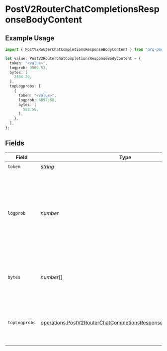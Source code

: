 # PostV2RouterChatCompletionsResponseBodyContent

## Example Usage

```typescript
import { PostV2RouterChatCompletionsResponseBodyContent } from "orq-poc-typescript/models/operations";

let value: PostV2RouterChatCompletionsResponseBodyContent = {
  token: "<value>",
  logprob: 9509.53,
  bytes: [
    2334.20,
  ],
  topLogprobs: [
    {
      token: "<value>",
      logprob: 6897.68,
      bytes: [
        583.56,
      ],
    },
  ],
};
```

## Fields

| Field                                                                                                                                                              | Type                                                                                                                                                               | Required                                                                                                                                                           | Description                                                                                                                                                        |
| ------------------------------------------------------------------------------------------------------------------------------------------------------------------ | ------------------------------------------------------------------------------------------------------------------------------------------------------------------ | ------------------------------------------------------------------------------------------------------------------------------------------------------------------ | ------------------------------------------------------------------------------------------------------------------------------------------------------------------ |
| `token`                                                                                                                                                            | *string*                                                                                                                                                           | :heavy_check_mark:                                                                                                                                                 | The token.                                                                                                                                                         |
| `logprob`                                                                                                                                                          | *number*                                                                                                                                                           | :heavy_check_mark:                                                                                                                                                 | The log probability of this token, if it is within the top 20 most likely tokens. Otherwise, the value -9999.0 is used to signify that the token is very unlikely. |
| `bytes`                                                                                                                                                            | *number*[]                                                                                                                                                         | :heavy_check_mark:                                                                                                                                                 | A list of integers representing the UTF-8 bytes representation of the token.                                                                                       |
| `topLogprobs`                                                                                                                                                      | [operations.PostV2RouterChatCompletionsResponseBodyTopLogprobs](../../models/operations/postv2routerchatcompletionsresponsebodytoplogprobs.md)[]                   | :heavy_check_mark:                                                                                                                                                 | List of the most likely tokens and their log probability, at this token position.                                                                                  |